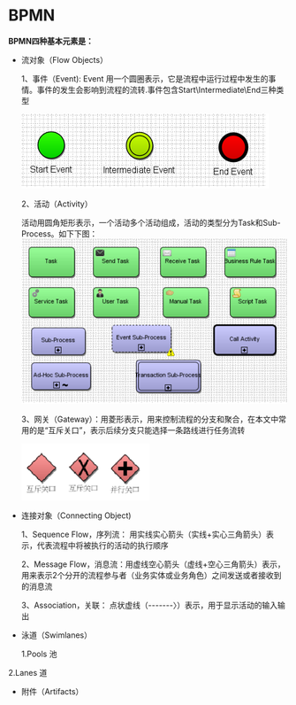 # BPMN

**BPMN四种基本元素是：**

* 流对象（Flow Objects）

  1、事件（Event\):  Event 用一个圆圈表示，它是流程中运行过程中发生的事情。事件的发生会影响到流程的流转.事件包含Start\Intermediate\End三种类型

  ![](/assets/bpmn_event.png)

  2、活动（Activity）

  活动用圆角矩形表示，一个活动多个活动组成，活动的类型分为Task和Sub-Process。如下下图：![](/assets/bpmn_activity.png)

  3、网关（Gateway）：用菱形表示，用来控制流程的分支和聚合，在本文中常用的是“互斥关口”，表示后续分支只能选择一条路线进行任务流转

  ![](/assets/bpmn_gateway.png)

* 连接对象（Connecting Object\)

  1、Sequence Flow，序列流： 用实线实心箭头（实线+实心三角箭头）表示，代表流程中将被执行的活动的执行顺序

  2、Message Flow，消息流：用虚线空心箭头（虚线+空心三角箭头）表示，用来表示2个分开的流程参与者（业务实体或业务角色）之间发送或者接收到的消息流

  3、Association，关联： 点状虚线（-------〉）表示，用于显示活动的输入输出

* 泳道（Swimlanes）

  1.Pools 池

2.Lanes 道

* 附件（Artifacts）



